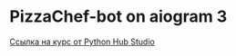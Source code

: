 # PizzaChef-bot on aiogram 3  
[Ссылка на курс от Python Hub Studio](https://www.youtube.com/playlist?list=PLNi5HdK6QEmWLtb8gh8pwcFUJCAabqZh_)
